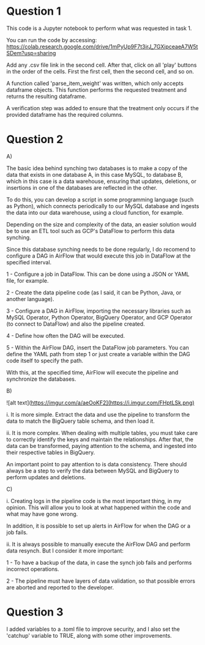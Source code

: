 
# Question 1

This code is a Jupyter notebook to perform what was requested in task 1.

You can run the code by accessing: https://colab.research.google.com/drive/1mPyUp9F7t3irJ_7GXipceaeA7W5tSDem?usp=sharing

Add any .csv file link in the second cell. After that, click on all 'play' buttons in the order of the cells. First the first cell, then the second cell, and so on.

A function called 'parse_item_weight' was written, which only accepts dataframe objects. This function performs the requested treatment and returns the resulting dataframe.

A verification step was added to ensure that the treatment only occurs if the provided dataframe has the required columns.

# Question 2

A)

The basic idea behind synching two databases is to make a copy of the data that exists in one database A, in this case MySQL, to database B, which in this case is a data warehouse, ensuring that updates, deletions, or insertions in one of the databases are reflected in the other.

To do this, you can develop a script in some programming language (such as Python), which connects periodically to our MySQL database and ingests the data into our data warehouse, using a cloud function, for example.

Depending on the size and complexity of the data, an easier solution would be to use an ETL tool such as GCP's DataFlow to perform this data synching.

Since this database synching needs to be done regularly, I do recomend to configure a DAG in AirFlow that would execute this job in DataFlow at the specified interval.

1 - Configure a job in DataFlow. This can be done using a JSON or YAML file, for example.

2 - Create the data pipeline code (as I said, it can be Python, Java, or another language).

3 - Configure a DAG in AirFlow, importing the necessary libraries such as MySQL Operator, Python Operator, BigQuery Operator, and GCP Operator (to connect to DataFlow) and also the pipeline created.

4 - Define how often the DAG will be executed.

5 - Within the AirFlow DAG, insert the DataFlow job parameters. You can define the YAML path from step 1 or just create a variable within the DAG code itself to specify the path.

With this, at the specified time, AirFlow will execute the pipeline and synchronize the databases.



B)

![alt text](https://imgur.com/a/aeOoKF2](https://i.imgur.com/FHptLSk.png)

i. It is more simple. Extract the data and use the pipeline to transform the data to match the BigQuery table schema, and then load it.

ii. It is more complex. When dealing with multiple tables, you must take care to correctly identify the keys and maintain the relationships. After that, the data can be transformed, paying attention to the schema, and ingested into their respective tables in BigQuery.

An important point to pay attention to is data consistency. There should always be a step to verify the data between MySQL and BigQuery to perform updates and deletions.

C)

i. Creating logs in the pipeline code is the most important thing, in my opinion. This will allow you to look at what happened within the code and what may have gone wrong.

In addition, it is possible to set up alerts in AirFlow for when the DAG or a job fails.

ii. It is always possible to manually execute the AirFlow DAG and perform data resynch. But I consider it more important:

1 - To have a backup of the data, in case the synch job fails and performs incorrect operations.

2 - The pipeline must have layers of data validation, so that possible errors are aborted and reported to the developer.

# Question 3

I added variables to a .toml file to improve security, and I also set the 'catchup' variable to TRUE, along with some other improvements.

